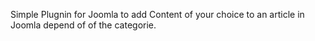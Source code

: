 Simple Plugnin for Joomla to add Content of your choice to an article in Joomla depend of of the categorie.